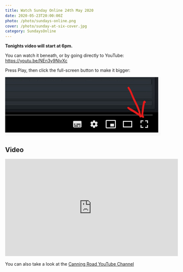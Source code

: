 ```yaml
---
title: Watch Sunday Online 24th May 2020
date: 2020-05-23T20:00:00Z
photo: /photo/sundays-online.png
cover: /photo/sunday-at-six-cover.jpg
category: SundaysOnline
---
```


**Tonights video will start at 6pm.**

You can watch it beneath, or by going directly to YouTube: <https://youtu.be/NEn3y9NivXc>

Press Play, then click the full-screen button to make it bigger:

<img class="fn cb ma0" alt="Full screen button" src="/photo/full-screen-video.png">

## Video

<iframe width="560" height="315" src="https://www.youtube.com/embed/NEn3y9NivXc" frameborder="0" allow="accelerometer; autoplay; encrypted-media; gyroscope; picture-in-picture" allowfullscreen></iframe>


You can also take a look at the [Canning Road YouTube Channel](
https://www.youtube.com/channel/UCLlyMMvV26OndAy_ep7gv4A)
